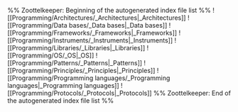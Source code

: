 %% Zoottelkeeper: Beginning of the autogenerated index file list  %%
 ![[Programming/Architectures/_Architectures|_Architectures]]
 ![[Programming/Data bases/_Data bases|_Data bases]]
 ![[Programming/Frameworks/_Frameworks|_Frameworks]]
 ![[Programming/Instruments/_Instruments|_Instruments]]
 ![[Programming/Libraries/_Libraries|_Libraries]]
 ![[Programming/OS/_OS|_OS]]
 ![[Programming/Patterns/_Patterns|_Patterns]]
 ![[Programming/Principles/_Principles|_Principles]]
 ![[Programming/Programming languages/_Programming languages|_Programming languages]]
 ![[Programming/Protocols/_Protocols|_Protocols]]
%% Zoottelkeeper: End of the autogenerated index file list  %%
